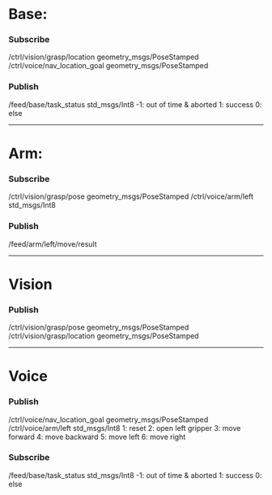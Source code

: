 # Base:
### Subscribe
/ctrl/vision/grasp/location geometry_msgs/PoseStamped
/ctrl/voice/nav_location_goal geometry_msgs/PoseStamped

### Publish
/feed/base/task_status std_msgs/Int8 -1: out of time & aborted 1: success 0: else

 ---
# Arm:
### Subscribe
/ctrl/vision/grasp/pose geometry_msgs/PoseStamped
/ctrl/voice/arm/left std_msgs/Int8

### Publish
/feed/arm/left/move/result

 ---
# Vision
### Publish
/ctrl/vision/grasp/pose geometry_msgs/PoseStamped
/ctrl/vision/grasp/location geometry_msgs/PoseStamped

 ---
# Voice
### Publish
/ctrl/voice/nav_location_goal geometry_msgs/PoseStamped
/ctrl/voice/arm/left std_msgs/Int8 1: reset 2: open left gripper 3: move forward 4: move backward 5: move left 6: move right

### Subscribe
/feed/base/task_status std_msgs/Int8 -1: out of time & aborted 1: success 0: else
